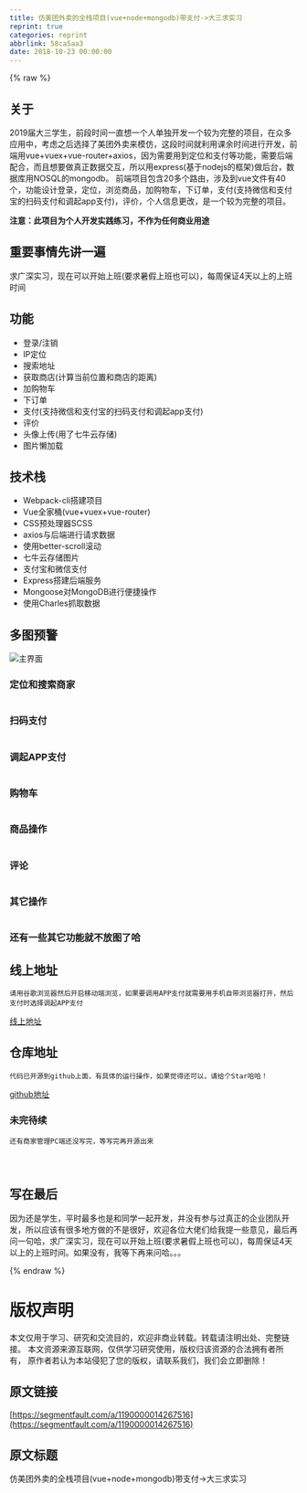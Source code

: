 ```yaml
---
title: 仿美团外卖的全栈项目(vue+node+mongodb)带支付->大三求实习
reprint: true
categories: reprint
abbrlink: 58ca5aa3
date: 2018-10-23 00:00:00
---
```


{% raw %}

                    
<h2 id="articleHeader0">关于</h2>
<p>2019届大三学生，前段时间一直想一个人单独开发一个较为完整的项目，在众多应用中，考虑之后选择了美团外卖来模仿，这段时间就利用课余时间进行开发，前端用vue+vuex+vue-router+axios，因为需要用到定位和支付等功能，需要后端配合，而且想要做真正数据交互，所以用express(基于nodejs的框架)做后台，数据库用NOSQL的mongodb。 前端项目包含20多个路由，涉及到vue文件有40个，功能设计登录，定位，浏览商品，加购物车，下订单，支付(支持微信和支付宝的扫码支付和调起app支付)，评价，个人信息更改，是一个较为完整的项目。</p>
<p><strong>注意：此项目为个人开发实践练习，不作为任何商业用途</strong></p>
<h2 id="articleHeader1">重要事情先讲一遍</h2>
<p>求广深实习，现在可以开始上班(要求暑假上班也可以)，每周保证4天以上的上班时间</p>
<h2 id="articleHeader2">功能</h2>
<ul>
<li>登录/注销</li>
<li>IP定位</li>
<li>搜索地址</li>
<li>获取商店(计算当前位置和商店的距离)</li>
<li>加购物车</li>
<li>下订单</li>
<li>支付(支持微信和支付宝的扫码支付和调起app支付)</li>
<li>评价</li>
<li>头像上传(用了七牛云存储)</li>
<li>图片懒加载</li>
</ul>
<h2 id="articleHeader3">技术栈</h2>
<ul>
<li>Webpack-cli搭建项目</li>
<li>Vue全家桶(vue+vuex+vue-router)</li>
<li>CSS预处理器SCSS</li>
<li>axios与后端进行请求数据</li>
<li>使用better-scroll滚动</li>
<li>七牛云存储图片</li>
<li>支付宝和微信支付</li>
<li>Express搭建后端服务</li>
<li>Mongoose对MongoDB进行便捷操作</li>
<li>使用Charles抓取数据</li>
</ul>
<h2 id="articleHeader4">多图预警</h2>
<p><span class="img-wrap"><img data-src="/img/remote/1460000014267519?w=372&amp;h=664" src="https://static.segmentfault.com/v-5bbf1b3b/global/img/squares.svg" alt="主界面" title="主界面" style="cursor: pointer;"></span></p>
<h3 id="articleHeader5">定位和搜索商家</h3>
<p><span class="img-wrap"><img data-src="/img/remote/1460000014267520?w=374&amp;h=664" src="https://static.segmentfault.com/v-5bbf1b3b/global/img/squares.svg" alt="" title="" style="cursor: pointer;"></span></p>
<h3 id="articleHeader6">扫码支付</h3>
<p><span class="img-wrap"><img data-src="/img/remote/1460000014267521" src="/img/remote/1460000014267521" alt="" title="" style="cursor: pointer; display: inline;"></span></p>
<h3 id="articleHeader7">调起APP支付</h3>
<p><span class="img-wrap"><img data-src="/img/remote/1460000014267522?w=247&amp;h=463" src="https://static.segmentfault.com/v-5bbf1b3b/global/img/squares.svg" alt="" title="" style="cursor: pointer;"></span></p>
<h3 id="articleHeader8">购物车</h3>
<p><span class="img-wrap"><img data-src="/img/remote/1460000014267523?w=378&amp;h=664" src="/img/remote/1460000014267523?w=378&amp;h=664" alt="" title="" style="cursor: pointer; display: inline;"></span></p>
<h3 id="articleHeader9">商品操作</h3>
<p><span class="img-wrap"><img data-src="/img/remote/1460000014267524?w=374&amp;h=664" src="/img/remote/1460000014267524?w=374&amp;h=664" alt="" title="" style="cursor: pointer; display: inline;"></span></p>
<h3 id="articleHeader10">评论</h3>
<p><span class="img-wrap"><img data-src="/img/remote/1460000014267525?w=377&amp;h=668" src="https://static.segmentfault.com/v-5bbf1b3b/global/img/squares.svg" alt="" title="" style="cursor: pointer;"></span></p>
<h3 id="articleHeader11">其它操作</h3>
<p><span class="img-wrap"><img data-src="/img/remote/1460000014267526" src="https://static.segmentfault.com/v-5bbf1b3b/global/img/squares.svg" alt="" title="" style="cursor: pointer;"></span></p>
<h3 id="articleHeader12">还有一些其它功能就不放图了哈</h3>
<h2 id="articleHeader13">线上地址</h2>
<div class="widget-codetool" style="display:none;">
      <div class="widget-codetool--inner">
      <span class="selectCode code-tool" data-toggle="tooltip" data-placement="top" title="" data-original-title="全选"></span>
      <span type="button" class="copyCode code-tool" data-toggle="tooltip" data-placement="top" data-clipboard-text="请用谷歌浏览器然后开启移动端浏览，如果要调用APP支付就需要用手机自带浏览器打开，然后支付时选择调起APP支付" title="" data-original-title="复制"></span>
      <span type="button" class="saveToNote code-tool" data-toggle="tooltip" data-placement="top" title="" data-original-title="放进笔记"></span>
      </div>
      </div><pre class="hljs stata"><code style="word-break: break-word; white-space: initial;">请用谷歌浏览器然后开启移动端浏览，如果要调用<span class="hljs-keyword">APP</span>支付就需要用手机自带浏览器打开，然后支付时选择调起<span class="hljs-keyword">APP</span>支付</code></pre>
<p><a href="http://39.108.3.12" rel="nofollow noreferrer" target="_blank">线上地址</a></p>
<h2 id="articleHeader14">仓库地址</h2>
<div class="widget-codetool" style="display:none;">
      <div class="widget-codetool--inner">
      <span class="selectCode code-tool" data-toggle="tooltip" data-placement="top" title="" data-original-title="全选"></span>
      <span type="button" class="copyCode code-tool" data-toggle="tooltip" data-placement="top" data-clipboard-text="代码已开源到github上面，有具体的运行操作，如果觉得还可以，请给个Star哈哈！" title="" data-original-title="复制"></span>
      <span type="button" class="saveToNote code-tool" data-toggle="tooltip" data-placement="top" title="" data-original-title="放进笔记"></span>
      </div>
      </div><pre class="hljs mathematica"><code style="word-break: break-word; white-space: initial;">代码已开源到github上面，有具体的运行操作，如果觉得还可以，请给个<span class="hljs-keyword">Star</span>哈哈！</code></pre>
<p><a href="https://github.com/zwStar/vue-meituan" rel="nofollow noreferrer" target="_blank">github地址</a></p>
<h3 id="articleHeader15">未完待续</h3>
<div class="widget-codetool" style="display:none;">
      <div class="widget-codetool--inner">
      <span class="selectCode code-tool" data-toggle="tooltip" data-placement="top" title="" data-original-title="全选"></span>
      <span type="button" class="copyCode code-tool" data-toggle="tooltip" data-placement="top" data-clipboard-text="还有商家管理PC端还没写完，等写完再开源出来

" title="" data-original-title="复制"></span>
      <span type="button" class="saveToNote code-tool" data-toggle="tooltip" data-placement="top" title="" data-original-title="放进笔记"></span>
      </div>
      </div><pre class="hljs armasm"><code>还有商家管理<span class="hljs-built_in">PC</span>端还没写完，等写完再开源出来

</code></pre>
<h2 id="articleHeader16">写在最后</h2>
<p>因为还是学生，平时最多也是和同学一起开发，并没有参与过真正的企业团队开发，所以应该有很多地方做的不是很好，欢迎各位大佬们给我提一些意见，最后再问一句哈，求广深实习，现在可以开始上班(要求暑假上班也可以)，每周保证4天以上的上班时间。如果没有，我等下再来问哈。。。</p>

                
{% endraw %}

# 版权声明
本文仅用于学习、研究和交流目的，欢迎非商业转载。转载请注明出处、完整链接。
本文资源来源互联网，仅供学习研究使用，版权归该资源的合法拥有者所有，
原作者若认为本站侵犯了您的版权，请联系我们，我们会立即删除！

## 原文链接
[https://segmentfault.com/a/1190000014267516](https://segmentfault.com/a/1190000014267516)

## 原文标题
仿美团外卖的全栈项目(vue+node+mongodb)带支付->大三求实习
